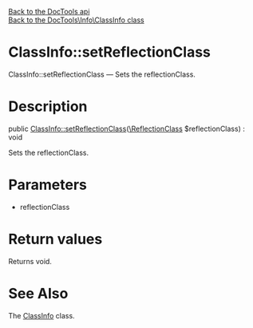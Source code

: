 [Back to the DocTools api](https://github.com/lingtalfi/DocTools/blob/master/doc/api/DocTools.md)<br>
[Back to the DocTools\Info\ClassInfo class](https://github.com/lingtalfi/DocTools/blob/master/doc/api/DocTools/Info/ClassInfo.md)


ClassInfo::setReflectionClass
================



ClassInfo::setReflectionClass — Sets the reflectionClass.




Description
================


public [ClassInfo::setReflectionClass](https://github.com/lingtalfi/DocTools/blob/master/doc/api/DocTools/Info/ClassInfo/setReflectionClass.md)([\ReflectionClass](http://php.net/manual/en/class.reflectionclass.php) $reflectionClass) : void




Sets the reflectionClass.




Parameters
================


- reflectionClass

    


Return values
================

Returns void.







See Also
================

The [ClassInfo](https://github.com/lingtalfi/DocTools/blob/master/doc/api/DocTools/Info/ClassInfo.md) class.
